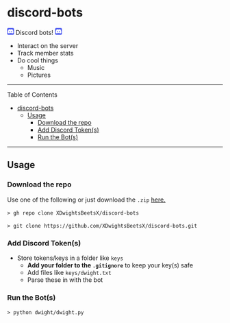 # discord-bots

<img src="imgs/discord_logo.png" style="width: 16px;"/> Discord bots! <img src="imgs/discord_logo.png" style="width: 16px;"/>

- Interact on the server
- Track member stats
- Do cool things
  - Music
  - Pictures

---

Table of Contents

- [discord-bots](#discord-bots)
  - [Usage](#usage)
    - [Download the repo](#download-the-repo)
    - [Add Discord Token(s)](#add-discord-tokens)
    - [Run the Bot(s)](#run-the-bots)

---

## Usage

### Download the repo

Use one of the following or just download the `.zip` [here.](https://github.com/XDwightsBeetsX/discord-bots)

```shell
> gh repo clone XDwightsBeetsX/discord-bots
```

```shell
> git clone https://github.com/XDwightsBeetsX/discord-bots.git
```

### Add Discord Token(s)

- Store tokens/keys in a folder like `keys`
  - **Add your folder to the `.gitignore`** to keep your key(s) safe
  - Add files like `keys/dwight.txt`
  - Parse these in with the bot

### Run the Bot(s)

```shell
> python dwight/dwight.py
```
